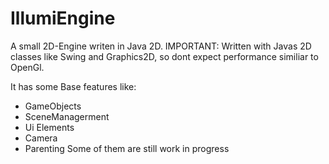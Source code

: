 # IllumiEngine

A small 2D-Engine writen in Java 2D.
IMPORTANT: Written with Javas 2D classes like Swing and Graphics2D, so dont expect performance similiar to OpenGl.

It has some Base features like:
  - GameObjects
  - SceneManagerment
  - Ui Elements
  - Camera
  - Parenting
Some of them are still work in progress
